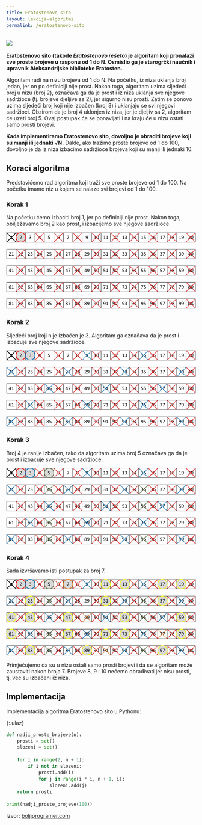 ```yaml
---
title: Eratostenovo sito
layout: lekcija-algoritmi
permalink: /eratostenovo-sito
---
```


![](https://upload.wikimedia.org/wikipedia/commons/8/8c/New_Animation_Sieve_of_Eratosthenes.gif)

**Eratostenovo sito (takođe *Eratostenovo rešeto*) je algoritam koji pronalazi sve proste brojeve u rasponu od 1 do N. Osmislio ga je starogrčki naučnik i upravnik Aleksandrijske biblioteke Eratosten.**

Algoritam radi na nizu brojeva od 1 do N. Na početku, iz niza uklanja broj jedan, jer on po definiciji nije prost. Nakon toga, algoritam uzima sljedeći broj u nizu (broj 2), označava ga da je prost i iz niza uklanja sve njegove sadržioce (tj. brojeve djeljive sa 2), jer sigurno nisu prosti. Zatim se ponovo uzima sljedeći broj koji nije izbačen (broj 3) i uklanjaju se svi njegovi sadržioci. Obzirom da je broj 4 uklonjen iz niza, jer je djeljiv sa 2, algoritam će uzeti broj 5. Ovaj postupak će se ponavljati i na kraju će u nizu ostati samo prosti brojevi.

**Kada implementiramo Eratostenovo sito, dovoljno je obraditi brojeve koji su manji ili jednaki √N.** Dakle, ako tražimo proste brojeve od 1 do 100, dovoljno je da iz niza izbacimo sadržioce brojeva koji su manji ili jednaki 10.

## Koraci algoritma

Predstavićemo rad algoritma koji traži sve proste brojeve od 1 do 100. Na početku imamo niz u kojem se nalaze svi brojevi od 1 do 100.

### Korak 1

Na početku ćemo izbaciti broj 1, jer po definiciji nije prost. Nakon toga, obilježavamo broj 2 kao prost, i izbacijemo sve njegove sadržioce.

![](images/koncepti/algoritmi/eratosten-01.png)

### Korak 2

Sljedeći broj koji nije izbačen je 3. Algoritam ga označava da je prost i izbacuje sve njegove sadržioce.

![](images/koncepti/algoritmi/eratosten-02.png)

### Korak 3

Broj 4 je ranije izbačen, tako da algoritam uzima broj 5 označava ga da je prost i izbacuje sve njegove sadržioce.

![](images/koncepti/algoritmi/eratosten-03.png)

### Korak 4

Sada izvršavamo isti postupak za broj 7.

![](images/koncepti/algoritmi/eratosten-04.png)

Primjećujemo da su u nizu ostali samo prosti brojevi i da se algoritam može zaustaviti nakon broja 7. Brojeve 8, 9 i 10 nećemo obrađivati jer nisu prosti, tj. već su izbačeni iz niza.

## Implementacija

Implementacija algoritma Eratostenovo sito u Pythonu:

{:.ulaz}
```python
def nadji_proste_brojeve(n):
    prosti = set()
    slozeni = set()

    for i in range(2, n + 1):
        if i not in slozeni:
            prosti.add(i)
            for j in range(i * i, n + 1, i):
                slozeni.add(j)
    return prosti

print(nadji_proste_brojeve(100))
```

Izvor: [boljiprogramer.com](http://boljiprogramer.com/napredno-programiranje/matematicki-algoritmi/eratostenovo-sito/)
